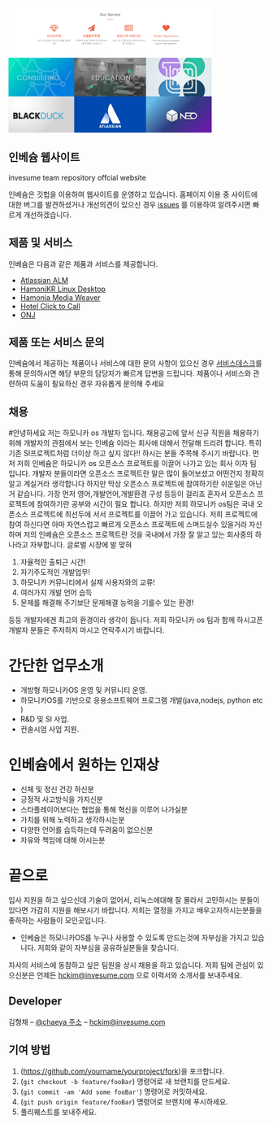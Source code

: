 ![](./img/main.png)

## 인베슘 웹사이트

invesume team repository offcial website

인베슘은 깃헙을 이용하여 웹사이트를 운영하고 있습니다.
홈페이지 이용 중 사이트에 대한 버그를 발견하셨거나 개선의견이 있으신 경우 [issues](https://github.com/ivsteam/ivsteam.github.io/issues) 를 이용하여 알려주시면 빠르게 개선하겠습니다.



## 제품 및 서비스

인베슘은 다음과 같은 제품과 서비스를 제공합니다.

- [Atlassian ALM](https://invesume.com/atlassian)
- [HamoniKR Linux Desktop](http://hamonikr.org)
- [Hamonia Media Weaver](https://hamonia.kr)
- [Hotel Click to Call](https://hcall.io)
- [ONJ](http://onj.io/)


## 제품 또는 서비스 문의

인베슘에서 제공하는 제품이나 서비스에 대한 문의 사항이 있으신 경우 [서비스데스크](http://pms.invesume.com:8080/servicedesk/customer/portal/10)를 통해 문의하시면 해당 부문의 담당자가 빠르게 답변을 드립니다. 제품이나 서비스와 관련하여 도움이 필요하신 경우 자유롭게 문의해 주세요

## 채용

#안녕하세요 저는 하모니카 os 개발자 입니다.
채용공고에 앞서 신규 직원을 채용하기 위해 개발자의 관점에서 보는 인베슘 이라는 회사에 대해서 전달해 드리려 합니다.
특히 기존 SI프로젝트처럼 더이상 하고 싶지 않다!! 하시는 분들 주목해 주시기 바랍니다.
먼저 저희 인베슘은 하모니카 os 오픈소스 프로젝트를 이끌어 나가고 있는 회사 이자 팀 입니다.
개발자 분들이라면 오픈소스 프로젝트란 말은 많이 들어보셨고 어떤건지 정확히 알고 계실거라 생각합니다
하지만 막상 오픈소스 프로젝트에 참여하기란 쉬운일은 아닌거 같습니다. 가장 먼저 영어,개발언어,개발환경 구성 등등이 걸리죠
혼자서 오픈소스 프로젝트에 참여하기란 공부와 시간이 필요 합니다. 하지만 저희 하모니카 os팀은 국내 오픈소스 프로젝트에 최선두에 서서 프로젝트를 
이끌어 가고 있습니다. 저희 프로젝트에 참여 하신다면 아마 자연스럽고 빠르게 오픈소스 프로젝트에 스며드실수 있을거라 자신하며 저의 인베슘은
오픈소스 프로젝트란 것을 국내에서 가장 잘 알고 있는 회사중의 하나라고 자부합니다.
글로벌 시장에 발 맞혀 

1. 자율적인 출퇴근 시간!
2. 자기주도적인 개발업무!
3. 하모니카 커뮤니티에서 실제 사용자와의 교류!
4. 여러가지 개발 언어 습득
5. 문제를 해결해 주기보단 문제해결 능력을 기를수 있는 환경!


등등 개발자에겐 최고의 환경이라 생각이 듭니다.
저희 하모니카 os 팀과 함께 하시고픈 개발자 분들은 주저하지 마시고 연락주시기 바랍니다.


# 간단한 업무소개

 - 개방형 하모니카OS 운영 및 커뮤니티 운영.
 - 하모니카OS를 기반으로 응용소프트웨어 프로그램 개발(java,nodejs, python etc )
 - R&D 및 SI 사업.
 - 컨솔시엄 사업 지원.

# 인베슘에서 원하는 인재상

 - 신체 및 정신 건강 하신분
 - 긍정적 사고방식을 가지신분
 - 스타플레이어보다는 협업을 통해 혁신을 이루어 나가실분
 - 가치를 위해 노력하고 생각하시는분
 - 다양한 언어를 습득하는데 두려움이 없으신분
 - 자유와 책임에 대해 아시는분

# 끝으로
 입사 지원을 하고 싶으신데 기술이 없어서, 리눅스에대해 잘 몰라서 고민하시는 분들이있다면 가감히 지원을 해보시기 바랍니다.
 저희는 열정을 가지고 배우고자하시는분들을 좋하하는 사람들이 모인곳입니다.
 * 인베슘은 하모니카OS를 누구나 사용할 수 있도록 만드는것에 자부심을 가지고 있습니다.
 저희와 같이 자부심을 공유하실분들을 찾습니다.


자사의 서비스에 동참하고 싶은 팀원을 상시 채용을 하고 있습니다. 
저희 팀에 관심이 있으신분은 언제든 hckim@invesume.com 으로 이력서와 소개서를 보내주세요.




## Developer

김형채 – [@chaeya 주소](https://twitter.com/chaeya) – hckim@invesume.com


## 기여 방법

1. (<https://github.com/yourname/yourproject/fork>)을 포크합니다.
2. (`git checkout -b feature/fooBar`) 명령어로 새 브랜치를 만드세요.
3. (`git commit -am 'Add some fooBar'`) 명령어로 커밋하세요.
4. (`git push origin feature/fooBar`) 명령어로 브랜치에 푸시하세요. 
5. 풀리퀘스트를 보내주세요.
